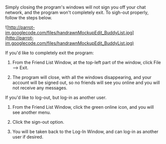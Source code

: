 Simply closing the program's windows will not sign you off your chat network, and the program won't completely exit. To sigh-out properly, follow the steps below.

![http://parrot-im.googlecode.com/files/handrawnMockupEdit_BuddyList.jpg](http://parrot-im.googlecode.com/files/handrawnMockupEdit_BuddyList.jpg)

If you'd like to completely exit the program:

1. From the Friend List Window, at the top-left part of the window, click File --> Exit.

2. The program will close, with all the windows disappearing, and your account will be signed out, so no friends will see you online and you will not receive any messages.

If you'd like to log-out, but log-in as another user.

1. From the Friend List Window, click the green online icon, and you will see another menu.

2. Click the sign-out option.

3. You will be taken back to the Log-In Window, and can log-in as another user if desired.